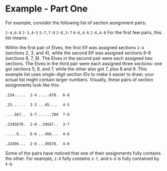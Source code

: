 # Example - Part One
For example, consider the following list of section assignment pairs:

`2-4,6-8`
`2-3,4-5`
`5-7,7-9`
`2-8,3-7`
`6-6,4-6`
`2-6,4-8`
For the first few pairs, this list means:

Within the first pair of Elves, the first Elf was assigned sections `2-4` (sections 2, 3, and 4), while the second Elf was assigned sections 6-8 (sections 6, 7, 8).
The Elves in the second pair were each assigned two sections.
The Elves in the third pair were each assigned three sections: one got sections 5, 6, and 7, while the other also got 7, plus 8 and 9.
This example list uses single-digit section IDs to make it easier to draw; your actual list might contain larger numbers. Visually, these pairs of section assignments look like this:

`.234.....  2-4`
`.....678.  6-8`

`.23......  2-3`
`...45....  4-5`

`....567..  5-7`
`......789  7-9`

`.2345678.  2-8`
`..34567..  3-7`

`.....6...  6-6`
`...456...  4-6`

`.23456...  2-6`
`...45678.  4-8`

Some of the pairs have noticed that one of their assignments fully contains the other. For example, `2-8` fully contains `3-7`, and `6-6` is fully contained by `4-6`.
